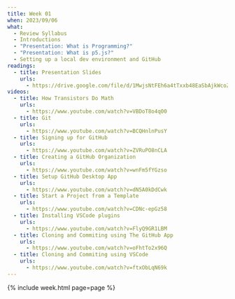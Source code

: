 ```yaml
---
title: Week 01
when: 2023/09/06
what:
  - Review Syllabus
  - Introductions
  - "Presentation: What is Programming?"
  - "Presentation: What is p5.js?"
  - Setting up a local dev environment and GitHub
readings:
  - title: Presentation Slides
    urls:
      - https://drive.google.com/file/d/1MwjsNtFEh6a4tTxxb48EaSbAjkWcoZ76/
videos:
  - title: How Transistors Do Math
    urls:
      - https://www.youtube.com/watch?v=VBDoT8o4q00
  - title: Git
    urls:
      - https://www.youtube.com/watch?v=BCQHnlnPusY
  - title: Signing up for GitHub
    urls:
      - https://www.youtube.com/watch?v=ZVRuPO8nCLA
  - title: Creating a GitHub Organization
    urls:
      - https://www.youtube.com/watch?v=wnFm5fYGzso
  - title: Setup GitHub Desktop App
    urls:
      - https://www.youtube.com/watch?v=dN5A0kDdCwk
  - title: Start a Project from a Template
    urls:
      - https://www.youtube.com/watch?v=CDNc-epGz58
  - title: Installing VSCode plugins
    urls:
      - https://www.youtube.com/watch?v=FlyQ9GR1LBM
  - title: Cloning and Commiting using The GitHub App
    urls:
      - https://www.youtube.com/watch?v=oFhtTo2x96Q
  - title: Cloning and Commiting using VSCode
    urls:
      - https://www.youtube.com/watch?v=ftxObLqN69k
---
```

{% include week.html page=page %}
